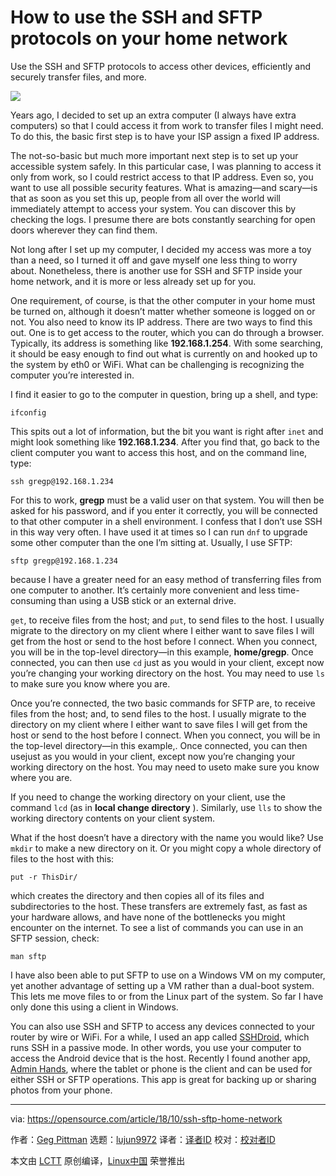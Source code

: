 How to use the SSH and SFTP protocols on your home network
======

Use the SSH and SFTP protocols to access other devices, efficiently and securely transfer files, and more.

![](https://opensource.com/sites/default/files/styles/image-full-size/public/lead-images/openwires_fromRHT_520_0612LL.png?itok=PqZi55Ab)

Years ago, I decided to set up an extra computer (I always have extra computers) so that I could access it from work to transfer files I might need. To do this, the basic first step is to have your ISP assign a fixed IP address.

The not-so-basic but much more important next step is to set up your accessible system safely. In this particular case, I was planning to access it only from work, so I could restrict access to that IP address. Even so, you want to use all possible security features. What is amazing—and scary—is that as soon as you set this up, people from all over the world will immediately attempt to access your system. You can discover this by checking the logs. I presume there are bots constantly searching for open doors wherever they can find them.

Not long after I set up my computer, I decided my access was more a toy than a need, so I turned it off and gave myself one less thing to worry about. Nonetheless, there is another use for SSH and SFTP inside your home network, and it is more or less already set up for you.

One requirement, of course, is that the other computer in your home must be turned on, although it doesn’t matter whether someone is logged on or not. You also need to know its IP address. There are two ways to find this out. One is to get access to the router, which you can do through a browser. Typically, its address is something like **192.168.1.254**. With some searching, it should be easy enough to find out what is currently on and hooked up to the system by eth0 or WiFi. What can be challenging is recognizing the computer you’re interested in.

I find it easier to go to the computer in question, bring up a shell, and type:

```
ifconfig

```

This spits out a lot of information, but the bit you want is right after `inet` and might look something like **192.168.1.234**. After you find that, go back to the client computer you want to access this host, and on the command line, type:

```
ssh gregp@192.168.1.234

```

For this to work, **gregp** must be a valid user on that system. You will then be asked for his password, and if you enter it correctly, you will be connected to that other computer in a shell environment. I confess that I don’t use SSH in this way very often. I have used it at times so I can run `dnf` to upgrade some other computer than the one I’m sitting at. Usually, I use SFTP:

```
sftp gregp@192.168.1.234

```

because I have a greater need for an easy method of transferring files from one computer to another. It’s certainly more convenient and less time-consuming than using a USB stick or an external drive.

`get`, to receive files from the host; and `put`, to send files to the host. I usually migrate to the directory on my client where I either want to save files I will get from the host or send to the host before I connect. When you connect, you will be in the top-level directory—in this example, **home/gregp**. Once connected, you can then use `cd` just as you would in your client, except now you’re changing your working directory on the host. You may need to use `ls` to make sure you know where you are.

Once you’re connected, the two basic commands for SFTP are, to receive files from the host; and, to send files to the host. I usually migrate to the directory on my client where I either want to save files I will get from the host or send to the host before I connect. When you connect, you will be in the top-level directory—in this example,. Once connected, you can then usejust as you would in your client, except now you’re changing your working directory on the host. You may need to useto make sure you know where you are.

If you need to change the working directory on your client, use the command `lcd` (as in **local change directory** ). Similarly, use `lls` to show the working directory contents on your client system.

What if the host doesn’t have a directory with the name you would like? Use `mkdir` to make a new directory on it. Or you might copy a whole directory of files to the host with this:

```
put -r ThisDir/

```

which creates the directory and then copies all of its files and subdirectories to the host. These transfers are extremely fast, as fast as your hardware allows, and have none of the bottlenecks you might encounter on the internet. To see a list of commands you can use in an SFTP session, check:

```
man sftp

```

I have also been able to put SFTP to use on a Windows VM on my computer, yet another advantage of setting up a VM rather than a dual-boot system. This lets me move files to or from the Linux part of the system. So far I have only done this using a client in Windows.

You can also use SSH and SFTP to access any devices connected to your router by wire or WiFi. For a while, I used an app called [SSHDroid][1], which runs SSH in a passive mode. In other words, you use your computer to access the Android device that is the host. Recently I found another app, [Admin Hands][2], where the tablet or phone is the client and can be used for either SSH or SFTP operations. This app is great for backing up or sharing photos from your phone.

--------------------------------------------------------------------------------

via: https://opensource.com/article/18/10/ssh-sftp-home-network

作者：[Geg Pittman][a]
选题：[lujun9972](https://github.com/lujun9972)
译者：[译者ID](https://github.com/译者ID)
校对：[校对者ID](https://github.com/校对者ID)

本文由 [LCTT](https://github.com/LCTT/TranslateProject) 原创编译，[Linux中国](https://linux.cn/) 荣誉推出

[a]: https://opensource.com/users/greg-p
[1]: https://play.google.com/store/apps/details?id=berserker.android.apps.sshdroid
[2]: https://play.google.com/store/apps/details?id=com.arpaplus.adminhands&hl=en_US
